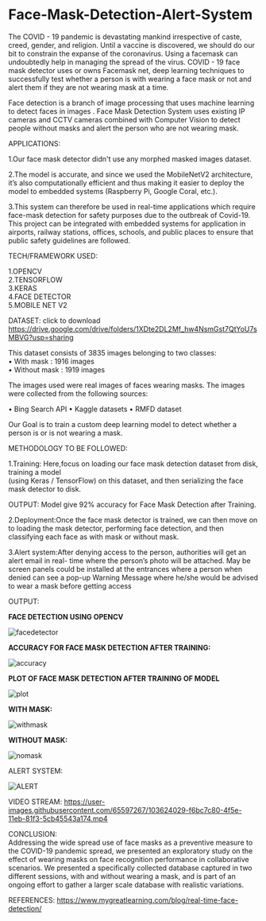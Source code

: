 # Face-Mask-Detection-Alert-System
The COVID - 19 pandemic is devastating mankind irrespective of caste, creed, gender, and religion. Until a vaccine is discovered, we should do our bit to constrain the expanse of the coronavirus. Using a facemask can undoubtedly help in managing the spread of the virus. COVID - 19 face mask detector uses or owns Facemask net, deep learning techniques to successfully test whether a person is with wearing a face mask or not and alert them if they are not wearing mask at a time.

Face detection is a branch of image processing that uses machine learning to detect faces in images . Face Mask Detection System uses existing IP cameras and CCTV cameras combined with Computer Vision to detect people without masks and alert the person who are not wearing mask.

APPLICATIONS:

1.Our face mask detector didn't use any morphed masked images dataset.

2.The model is accurate, and since we used the MobileNetV2 architecture, it’s also computationally efficient and thus making it easier to deploy the model to embedded systems (Raspberry Pi, Google Coral, etc.).

3.This system can therefore be used in real-time applications which require face-mask detection for safety purposes due to the outbreak of Covid-19. This project can be integrated with embedded systems for application in airports, railway stations, offices, schools, and public places to ensure that public safety guidelines are followed.

TECH/FRAMEWORK USED:

1.OPENCV  
2.TENSORFLOW  
3.KERAS  
4.FACE DETECTOR  
5.MOBILE NET V2 

DATASET: click to download https://drive.google.com/drive/folders/1XDte2DL2Mf_hw4NsmGst7QtYoU7sMBVG?usp=sharing

This dataset consists of 3835 images belonging to two classes:   
•	With mask : 1916 images          
•	Without mask : 1919 images  

The images used were real images of faces wearing masks. The images were collected from the following sources:

•	Bing Search API 
•	Kaggle datasets 
•	RMFD dataset 
 
Our Goal is to train a custom deep learning model to detect whether a person is or is not wearing a mask.

METHODOLOGY TO BE FOLLOWED:

1.Training: Here,focus on loading our face mask detection dataset from disk, training a model   
(using Keras / TensorFlow) on this dataset, and then serializing the face mask detector to disk.

OUTPUT: Model give 92% accuracy for Face Mask Detection  after Training.

2.Deployment:Once the face mask detector is trained, we can then move on to loading the mask detector, performing face detection, and then classifying each face as with mask or without mask. 

3.Alert system:After denying access to the person, authorities will get an alert email in real- time where the person’s photo will be attached. May be screen panels could be installed at the entrances where a person when denied can see a pop-up Warning Message where he/she would be advised to wear a mask before getting access 

OUTPUT:

**FACE DETECTION USING OPENCV**

![facedetector](https://user-images.githubusercontent.com/65597267/103619337-8bbb7780-4f57-11eb-912a-7ddb7a699dc7.PNG)

**ACCURACY FOR FACE MASK DETECTION AFTER TRAINING:**

![accuracy](https://user-images.githubusercontent.com/65597267/103621953-01c1dd80-4f5c-11eb-8e73-75b082504d8b.PNG)

 **PLOT OF FACE MASK DETECTION AFTER TRAINING OF MODEL**

![plot](https://user-images.githubusercontent.com/65597267/103619611-0be1dd00-4f58-11eb-8dbc-437474060002.png)

**WITH MASK:**

![withmask](https://user-images.githubusercontent.com/65597267/103619290-78a8a780-4f57-11eb-9517-0f7367a10a3c.PNG)

**WITHOUT MASK:**

![nomask](https://user-images.githubusercontent.com/65597267/103619306-7fcfb580-4f57-11eb-871a-819338c328ef.PNG)


ALERT SYSTEM:

![ALERT](https://user-images.githubusercontent.com/65597267/103623660-67af6480-4f5e-11eb-858d-b183c4f16010.png)

VIDEO STREAM:
https://user-images.githubusercontent.com/65597267/103624029-f6bc7c80-4f5e-11eb-81f3-5cb45543a174.mp4


CONCLUSION:   
Addressing the wide spread use of face masks as a preventive measure to the COVID-19 pandemic spread, we presented an exploratory study on the effect of wearing masks on face recognition performance in collaborative scenarios. We presented a specifically collected database captured in two different sessions, with and without wearing a mask, and is part of an ongoing effort to gather a larger scale database with realistic variations.   

REFERENCES:
https://www.mygreatlearning.com/blog/real-time-face-detection/
  



